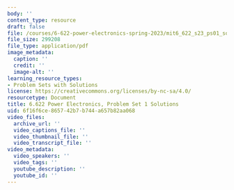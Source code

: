 ```yaml
---
body: ''
content_type: resource
draft: false
file: /courses/6-622-power-electronics-spring-2023/mit6_622_s23_ps01_sol.pdf
file_size: 299208
file_type: application/pdf
image_metadata:
  caption: ''
  credit: ''
  image-alt: ''
learning_resource_types:
- Problem Sets with Solutions
license: https://creativecommons.org/licenses/by-nc-sa/4.0/
resourcetype: Document
title: 6.622 Power Electronics, Problem Set 1 Solutions
uid: 6f16f6ce-8657-42b7-b744-a657b82aa068
video_files:
  archive_url: ''
  video_captions_file: ''
  video_thumbnail_file: ''
  video_transcript_file: ''
video_metadata:
  video_speakers: ''
  video_tags: ''
  youtube_description: ''
  youtube_id: ''
---
```

